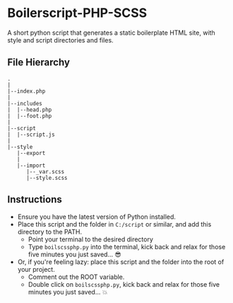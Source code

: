 # Boilerscript-PHP-SCSS
A short python script that generates a static boilerplate HTML site, with style and script directories and files.

## File Hierarchy

```
.
|
|--index.php
|
|--includes
|  |--head.php
|  |--foot.php
|
|--script
|  |--script.js
|
|--style
   |--export
   |
   |--import
      |--_var.scss
      |--style.scss
```

## Instructions
- Ensure you have the latest version of Python installed.
- Place this script and the folder in `C:/script` or similar, and add this directory to the PATH.
  - Point your terminal to the desired directory
  - Type `boilscssphp.py` into the terminal, kick back and relax for those five minutes you just saved... :sunglasses:
- Or, if you're feeling lazy: place this script and the folder into the root of your project.
  - Comment out the ROOT variable.
  - Double click on `boilscssphp.py`, kick back and relax for those five minutes you just saved... :boom:
    
